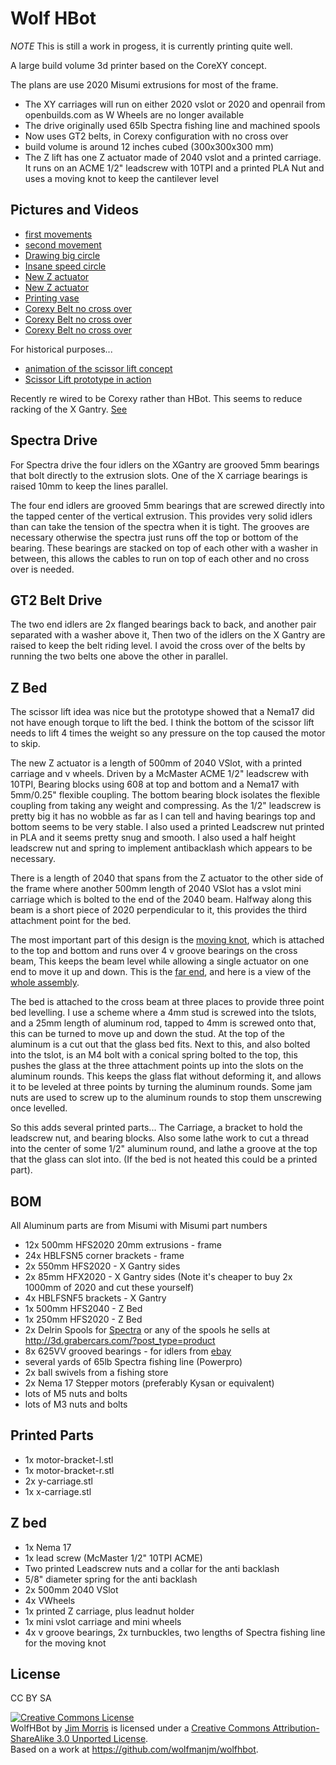 Wolf HBot
============

_NOTE_ This is still a work in progess, it is currently printing quite well.

A large build volume 3d printer based on the CoreXY concept.

The plans are use 2020 Misumi extrusions for most of the frame.

* The XY carriages will run on either 2020 vslot or 2020 and openrail from openbuilds.com as W Wheels are no longer available
* The drive originally used 65lb Spectra fishing line and machined spools
* Now uses GT2 belts, in Corexy configuration with no cross over
* build volume is around 12 inches cubed (300x300x300 mm)
* The Z lift has one Z actuator made of 2040 vslot
  and a printed carriage. It runs on an ACME 1/2" leadscrew with 10TPI and a printed PLA Nut
  and uses a moving knot to keep the cantilever level

Pictures and Videos
-------------------

* [first movements](http://youtu.be/cA50g_V9wbQ)
* [second movement](http://youtu.be/p5AFRTE33c4)
* [Drawing big circle](http://youtu.be/9L7iuisqjXY)
* [Insane speed circle](http://youtu.be/wYBltiACMb0)
* [New Z actuator](http://flic.kr/p/gcBkjw)
* [New Z actuator](http://flic.kr/p/gcBGvX)
* [Printing vase](http://youtu.be/nGm1CWDJkY0)
* [Corexy Belt no cross over](http://flic.kr/p/iT5DkX)
* [Corexy Belt no cross over](http://flic.kr/p/iT7Lpm)
* [Corexy Belt no cross over](http://flic.kr/p/iT73UX)

For historical purposes...

* [animation of the scissor lift concept](http://blog.wolfman.com/files/scissor-lift.gif)
* [Scissor Lift prototype in action](http://youtu.be/5y0PBw3Y6yg)

Recently re wired to be Corexy rather than HBot. This seems to reduce
racking of the X Gantry. [See](http://joshuavasquez.com/docs/jVasquez/Projects/coreXY.html)

Spectra Drive
--------------
For Spectra drive the four idlers on the XGantry are grooved 5mm bearings that bolt
directly to the extrusion slots. One of the X carriage bearings is
raised 10mm to keep the lines parallel.

The four end idlers are grooved 5mm bearings that are screwed directly
into the tapped center of the vertical extrusion. This provides very
solid idlers than can take the tension of the spectra when it is
tight.  The grooves are necessary otherwise the spectra just runs off
the top or bottom of the bearing.
These bearings are stacked on top of each other with a
washer in between, this allows the cables to run on top of each other
and no cross over is needed.

GT2 Belt Drive
--------------
The two end idlers are 2x flanged bearings back to back, and another pair separated with a washer above it,
Then two of the idlers on the X Gantry are raised to keep the belt riding level.
I avoid the cross over of the belts by running the two belts one above the other in parallel.


Z Bed
-----

The scissor lift idea was nice but the prototype showed that a Nema17
did not have enough torque to lift the bed.  I think the bottom of the
scissor lift needs to lift 4 times the weight so any pressure on the
top caused the motor to skip.

The new Z actuator is a length of 500mm of 2040 VSlot, with a printed
carriage and v wheels. Driven by a McMaster ACME 1/2" leadscrew with
10TPI, Bearing blocks using 608 at top and bottom and a Nema17 with
5mm/0.25" flexible coupling. The bottom bearing block isolates the
flexible coupling from taking any weight and compressing. As the 1/2"
leadscrew is pretty big it has no wobble as far as I can tell and
having bearings top and bottom seems to be very stable. I also used a
printed Leadscrew nut printed in PLA and it seems pretty snug and
smooth. I also used a half height leadscrew nut and spring to implement
antibacklash which appears to be necessary.

There is a length of 2040 that spans from the Z actuator to the other
side of the frame where another 500mm length of 2040 VSlot has a vslot
mini carriage which is bolted to the end of the 2040 beam. Halfway
along this beam is a short piece of 2020 perpendicular to it, this
provides the third attachment point for the bed.

The most important part of this design is the 
[moving knot](http://cockrum.net/cnc_mechanical.html), which is attached to
the top and bottom and runs over 4 v groove bearings on the cross
beam, This keeps the beam level while allowing a single actuator on one
end to move it up and down. This is the [far end](http://flic.kr/p/i67Sim), 
and here is a view of the [whole assembly](http://flic.kr/p/i67Es7).

The bed is attached to the cross beam at three places to provide three
point bed levelling.  I use a scheme where a 4mm stud is screwed into
the tslots, and a 25mm length of aluminum rod, tapped to 4mm is
screwed onto that, this can be turned to move up and down the stud. At
the top of the aluminum is a cut out that the glass bed fits. Next to
this, and also bolted into the tslot, is an M4 bolt with a conical
spring bolted to the top, this pushes the glass at the three
attachment points up into the slots on the aluminum rounds. This keeps
the glass flat without deforming it, and allows it to be leveled at
three points by turning the aluminum rounds. Some jam nuts are used
to screw up to the aluminum rounds to stop them unscrewing once
levelled.

So this adds several printed parts... The Carriage, a bracket to hold
the leadscrew nut, and bearing blocks. Also some lathe work to cut a
thread into the center of some 1/2" aluminum round, and lathe a groove
at the top that the glass can slot into. (If the bed is not heated
this could be a printed part).

BOM
---
All Aluminum parts are from Misumi with Misumi part numbers

* 12x 500mm HFS2020 20mm extrusions - frame
* 24x HBLFSN5 corner brackets - frame
* 2x  550mm HFS2020 - X Gantry sides
* 2x  85mm HFX2020 - X Gantry sides (Note it's cheaper to buy 2x 1000mm of 2020 and cut these yourself)
* 4x  HBLFSNF5 brackets - X Gantry
* 1x  500mm HFS2040 - Z Bed
* 1x  250mm HFS2020 - Z Bed
* 2x  Delrin Spools for [Spectra](http://3d.grabercars.com/?product=filament-drive-reel-grooved-delrin-18mm-o-d-for-kossel) or any of the spools he sells at http://3d.grabercars.com/?post_type=product
* 8x  625VV grooved bearings - for idlers from [ebay](http://www.ebay.com/itm/10-5-16-5mm-625VV-5mm-V-Groove-Guide-Pulley-Sealed-Rail-Ball-Bearing-5-16-5-/170998886188?pt=BI_Heavy_Equipment_Parts&hash=item27d053ef2c)
* several yards of 65lb Spectra fishing line (Powerpro)
* 2x ball swivels from a fishing store
* 2x Nema 17 Stepper motors (preferably Kysan or equivalent)
* lots of M5 nuts and bolts
* lots of M3 nuts and bolts

Printed Parts
-------------
* 1x motor-bracket-l.stl
* 1x motor-bracket-r.stl
* 2x y-carriage.stl
* 1x x-carriage.stl

Z bed
-----
* 1x Nema 17
* 1x lead screw (McMaster 1/2" 10TPI ACME)
* Two printed Leadscrew nuts and a collar for the anti backlash
* 5/8" diameter spring for the anti backlash
* 2x 500mm 2040 VSlot
* 4x VWheels
* 1x printed Z carriage, plus leadnut holder
* 1x mini vslot carriage and mini wheels
* 4x v groove bearings, 2x turnbuckles, two lengths of Spectra fishing line for the moving knot

License
-------

CC BY SA

<a rel="license" href="http://creativecommons.org/licenses/by-sa/3.0/deed.en_US"><img alt="Creative Commons License" style="border-width:0" src="http://i.creativecommons.org/l/by-sa/3.0/88x31.png" /></a><br /><span xmlns:dct="http://purl.org/dc/terms/" property="dct:title">WolfHBot</span> by <a xmlns:cc="http://creativecommons.org/ns#" href="http://wolfmanjm.github.com/wolfhbot" property="cc:attributionName" rel="cc:attributionURL">Jim Morris</a> is licensed under a <a rel="license" href="http://creativecommons.org/licenses/by-sa/3.0/deed.en_US">Creative Commons Attribution-ShareAlike 3.0 Unported License</a>.<br />Based on a work at <a xmlns:dct="http://purl.org/dc/terms/" href="https://github.com/wolfmanjm/wolfhbot" rel="dct:source">https://github.com/wolfmanjm/wolfhbot</a>.

